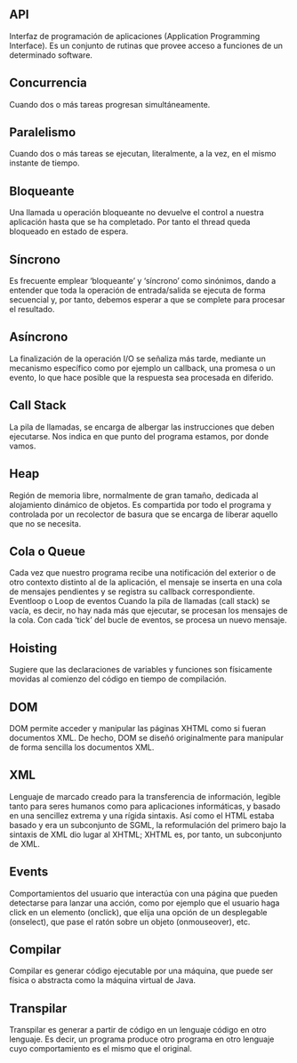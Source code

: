 ## API

Interfaz de programación de aplicaciones (Application Programming Interface). Es un conjunto de
rutinas que provee acceso a funciones de un determinado software.

## Concurrencia

Cuando dos o más tareas progresan simultáneamente.

## Paralelismo

Cuando dos o más tareas se ejecutan, literalmente, a la vez, en el mismo instante de tiempo.

## Bloqueante

Una llamada u operación bloqueante no devuelve el control a nuestra aplicación hasta que se ha
completado. Por tanto el thread queda bloqueado en estado de espera.

## Síncrono

Es frecuente emplear ‘bloqueante’ y ‘síncrono’ como sinónimos, dando a entender que toda la
operación de entrada/salida se ejecuta de forma secuencial y, por tanto, debemos esperar a que
se complete para procesar el resultado.

## Asíncrono

La finalización de la operación I/O se señaliza más tarde, mediante un mecanismo específico
como por ejemplo un callback, una promesa o un evento, lo que hace posible que la respuesta
sea procesada en diferido.

## Call Stack

La pila de llamadas, se encarga de albergar las instrucciones que deben ejecutarse. Nos indica en
que punto del programa estamos, por donde vamos.

## Heap

Región de memoria libre, normalmente de gran tamaño, dedicada al alojamiento dinámico de
objetos. Es compartida por todo el programa y controlada por un recolector de basura que se
encarga de liberar aquello que no se necesita.

## Cola o Queue

Cada vez que nuestro programa recibe una notificación del exterior o de otro contexto distinto al
de la aplicación, el mensaje se inserta en una cola de mensajes pendientes y se registra su
callback correspondiente.
Eventloop o Loop de eventos
Cuando la pila de llamadas (call stack) se vacía, es decir, no hay nada más que ejecutar, se
procesan los mensajes de la cola. Con cada ‘tick’ del bucle de eventos, se procesa un nuevo
mensaje.

## Hoisting

Sugiere que las declaraciones de variables y funciones son físicamente movidas al comienzo del
código en tiempo de compilación.


## DOM

DOM permite acceder y manipular las páginas XHTML como si fueran documentos XML. De
hecho, DOM se diseñó originalmente para manipular de forma sencilla los documentos XML.

## XML

Lenguaje de marcado creado para la transferencia de información, legible tanto para seres
humanos como para aplicaciones informáticas, y basado en una sencillez extrema y una rígida
sintaxis. Así como el HTML estaba basado y era un subconjunto de SGML, la reformulación del
primero bajo la sintaxis de XML dio lugar al XHTML; XHTML es, por tanto, un subconjunto de
XML.

## Events

Comportamientos del usuario que interactúa con una página que pueden detectarse para lanzar
una acción, como por ejemplo que el usuario haga click en un elemento (onclick), que elija una
opción de un desplegable (onselect), que pase el ratón sobre un objeto (onmouseover), etc.

## Compilar

Compilar es generar código ejecutable por una máquina, que puede ser física o abstracta como
la máquina virtual de Java.

## Transpilar
Transpilar es generar a partir de código en un lenguaje código en otro lenguaje. Es decir, un
programa produce otro programa en otro lenguaje cuyo comportamiento es el mismo que el
original.

